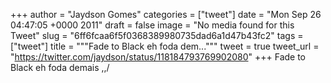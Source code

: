 
+++
author = "Jaydson Gomes"
categories = ["tweet"]
date = "Mon Sep 26 04:47:05 +0000 2011"
draft = false
image = "No media found for this Tweet"
slug = "6ff6fcaa6f5f0368389980735dad6a1d47b43fc2"
tags = ["tweet"]
title = """Fade to Black eh foda dem..."""
tweet = true
tweet_url = "https://twitter.com/jaydson/status/118184793769902080"
+++
Fade to Black eh foda demais \,,/

